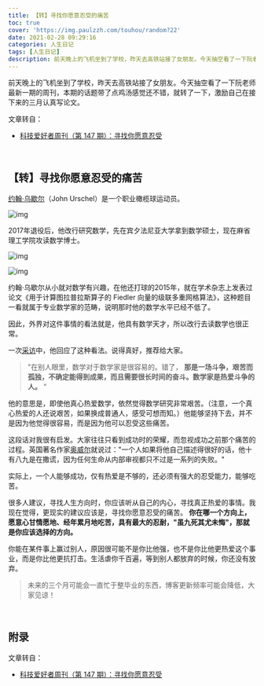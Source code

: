```yaml
---
title: 【转】寻找你愿意忍受的痛苦
toc: true
cover: 'https://img.paulzzh.com/touhou/random?22'
date: 2021-02-28 09:29:16
categories: 人生日记
tags: [人生日记]
description: 前天晚上的飞机坐到了学校，昨天去高铁站接了女朋友。今天抽空看了一下阮老师最新一期的周刊，本期的话题带了点鸡汤感觉还不错，就转了一下，激励自己在接下来的三月认真写论文。
---
```


前天晚上的飞机坐到了学校，昨天去高铁站接了女朋友。今天抽空看了一下阮老师最新一期的周刊，本期的话题带了点鸡汤感觉还不错，就转了一下，激励自己在接下来的三月认真写论文。

文章转自：

-   [科技爱好者周刊（第 147 期）：寻找你愿意忍受](http://www.ruanyifeng.com/blog/2021/02/weekly-issue-147.html)

<br/>

<!--more-->

## **【转】寻找你愿意忍受的痛苦**

[约翰·乌歇尔](https://en.wikipedia.org/wiki/John_Urschel)（John Urschel）是一个职业橄榄球运动员。

![img](https://cdn.beekka.com/blogimg/asset/202102/bg2021022205.jpg)

2017年退役后，他改行研究数学，先在宾夕法尼亚大学拿到数学硕士，现在麻省理工学院攻读数学博士。

![img](https://cdn.beekka.com/blogimg/asset/202102/bg2021022206.jpg)

![img](https://cdn.beekka.com/blogimg/asset/202102/bg2021022207.jpg)

约翰·乌歇尔从小就对数学有兴趣，在他还打球的2015年，就在学术杂志上发表过论文《用于计算图拉普拉斯算子的 Fiedler 向量的级联多重网格算法》，这种题目一看就属于专业数学家的范畴，说明那时他的数学水平已经不低了。

因此，外界对这件事情的看法就是，他具有数学天才，所以改行去读数学也很正常。

一次[采访](https://hmmdaily.com/2018/09/28/john-urschel-goes-pro/)中，他回应了这种看法。说得真好，推荐给大家。

>   "在别人眼里，数学对于数学家是很容易的。错了， **那是一场斗争，艰苦而孤独，不确定能得到成果，而且需要很长时间的奋斗。数学家是热爱斗争的人。** "

他的意思是，即使他真心热爱数学，依然觉得数学研究非常艰苦。（注意，一个真心热爱的人还说艰苦，如果换成普通人，感受可想而知。）他能够坚持下去，并不是因为他觉得很容易，而是因为他可以忍受这些痛苦。

这段话对我很有启发。大家往往只看到成功时的荣耀，而忽视成功之前那个痛苦的过程。英国著名作家[奥威尔](http://www.ruanyifeng.com/blog/2004/12/post_94.html)就说过："一个人如果将他自己描述得很好的话，他十有八九是在撒谎，因为任何生命从内部审视都只不过是一系列的失败。"

实际上，一个人能够成功，仅有热爱是不够的，还必须有强大的忍受能力，能够吃苦。

很多人建议，寻找人生方向时，你应该听从自己的内心，寻找真正热爱的事情。我现在觉得，更现实的建议应该是，寻找你愿意忍受的痛苦。 **你在哪一个方向上，愿意心甘情愿地、经年累月地吃苦，具有最大的忍耐，"虽九死其尤未悔"，那就是你应该选择的方向。**

你能在某件事上赢过别人，原因很可能不是你比他强，也不是你比他更热爱这个事业，而是你比他更抗打击。生活虐你千百遍，等到别人都放弃的时候，你还没有放弃。

>   未来的三个月可能会一直忙于整毕业的东西，博客更新频率可能会降低，大家见谅！

<br/>

## **附录**

文章转自：

-   [科技爱好者周刊（第 147 期）：寻找你愿意忍受](http://www.ruanyifeng.com/blog/2021/02/weekly-issue-147.html)

<br/>